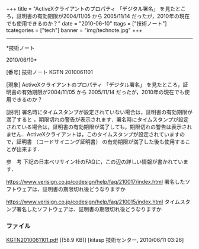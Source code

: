 ﻿+++
title = "ActiveXクライアントのプロパティ 「デジタル署名」 を見たところ，証明書の有効期限が2004/11/05 から 2005/11/14 だったが，2010年の現在でも使用できるのか？"
date = "2010-06-10"
ttags = ["技術ノート"]
tcategories = ["tech"]
banner = "img/technote.jpg"
+++

-----------------------------------------------------------------------------------------------------------------------------

*技術ノート

2010/06/10*


[番号]
技術ノート KGTN 2010061101

[現象]
ActiveXクライアントのプロパティ 「デジタル署名」
を見たところ，証明書の有効期限が2004/11/05 から 2005/11/14
だったが，2010年の現在でも使用できるのか？

[説明]
署名時にタイムスタンプが設定されていない場合は，証明書の有効期限が満了すると
，期限切れの警告が表示されます．署名時にタイムスタンプが設定されている場合は，証明書の有効期限が満了しても，期限切れの警告は表示されません．ActiveXクライアントは，このタイムスタンプが設定されていますので，証明書
（コードサイニング証明書）
の有効期限が満了した後も使用することが出来ます．

参　考
下記の日本ベリサイン社のFAQに，この辺の詳しい情報が書かれています．

<https://www.verisign.co.jp/codesign/help/faq/210017/index.html>
署名したソフトウェアは、証明書の期限切れ後どうなりますか

<https://www.verisign.co.jp/codesign/help/faq/210015/index.html>
タイムスタンプ署名したソフトウェアは、証明書の期限切れ後どうなりますか


### ファイル

 
 


[KGTN2010061101.pdf](http://techreport.kitasp.net/attachments/download/189/KGTN2010061101.pdf)
 [(58.9 KB)] [kitasp 技術センター, 2010/06/11
03:26]


 


 

